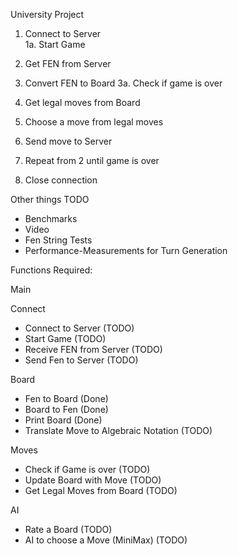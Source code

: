University Project

1. Connect to Server  
1a. Start Game
2. Get FEN from Server 

3. Convert FEN to Board
3a. Check if game is over


4. Get legal moves from Board
5. Choose a move from legal moves 
6. Send move to Server 
7. Repeat from 2 until game is over
8. Close connection


Other things TODO
- Benchmarks 
- Video
- Fen String Tests
- Performance-Measurements for Turn Generation



Functions Required:

Main


Connect
- Connect to Server (TODO)
- Start Game (TODO)
- Receive FEN from Server (TODO)
- Send Fen to Server (TODO)


Board
- Fen to Board (Done)
- Board to Fen (Done)
- Print Board (Done)
- Translate Move to Algebraic Notation (TODO)

Moves
- Check if Game is over (TODO)
- Update Board with Move (TODO)
- Get Legal Moves from Board (TODO)

AI
- Rate a Board (TODO)
- AI to choose a Move (MiniMax) (TODO)



